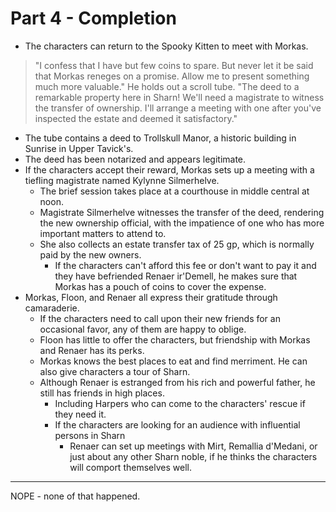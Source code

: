 # Part 4 - Completion

- The characters can return to the Spooky Kitten to meet with Morkas.

> "I confess that I have but few coins to spare. But never let it be said that Morkas reneges on a promise.
> Allow me to present something much more valuable."
> He holds out a scroll tube.
> "The deed to a remarkable property here in Sharn!
> We'll need a magistrate to witness the transfer of ownership.
> I'll arrange a meeting with one after you've inspected the estate and deemed it satisfactory."

- The tube contains a deed to Trollskull Manor, a historic building in Sunrise in Upper Tavick's.
- The deed has been notarized and appears legitimate.
- If the characters accept their reward, Morkas sets up a meeting with a tiefling magistrate named Kylynne Silmerhelve.
  - The brief session takes place at a courthouse in middle central at noon.
  - Magistrate Silmerhelve witnesses the transfer of the deed, rendering the new ownership official, with the impatience of one who has more important matters to attend to.
  - She also collects an estate transfer tax of 25 gp, which is normally paid by the new owners.
    - If the characters can't afford this fee or don't want to pay it and they have befriended Renaer ir'Demell, he makes sure that Morkas has a pouch of coins to cover the expense.
- Morkas, Floon, and Renaer all express their gratitude through camaraderie.
  - If the characters need to call upon their new friends for an occasional favor, any of them are happy to oblige.
  - Floon has little to offer the characters, but friendship with Morkas and Renaer has its perks.
  - Morkas knows the best places to eat and find merriment. He can also give characters a tour of Sharn.
  - Although Renaer is estranged from his rich and powerful father, he still has friends in high places.
    - Including Harpers who can come to the characters' rescue if they need it.
    - If the characters are looking for an audience with influential persons in Sharn
      - Renaer can set up meetings with Mirt, Remallia d'Medani, or just about any other Sharn noble, if he thinks the characters will comport themselves well.

---

NOPE - none of that happened.
